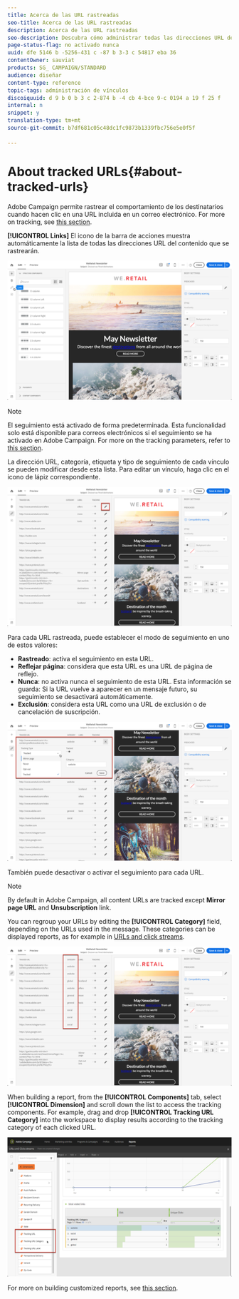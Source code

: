 ```yaml
---
title: Acerca de las URL rastreadas
seo-title: Acerca de las URL rastreadas
description: Acerca de las URL rastreadas
seo-description: Descubra cómo administrar todas las direcciones URL del contenido que se rastrearán.
page-status-flag: no activado nunca
uuid: dfe 5146 b -5256-431 c -87 b 3-3 c 54817 eba 36
contentOwner: sauviat
products: SG_ CAMPAIGN/STANDARD
audience: diseñar
content-type: reference
topic-tags: administración de vínculos
discoiquuid: d 9 b 0 b 3 c 2-874 b -4 cb 4-bce 9-c 0194 a 19 f 25 f
internal: n
snippet: y
translation-type: tm+mt
source-git-commit: b7df681c05c48dc1fc9873b1339fbc756e5e0f5f

---
```



# About tracked URLs{#about-tracked-urls}

Adobe Campaign permite rastrear el comportamiento de los destinatarios cuando hacen clic en una URL incluida en un correo electrónico. For more on tracking, see [this section](../../sending/using/tracking-messages.md#about-tracking).

**[!UICONTROL Links]** El icono de la barra de acciones muestra automáticamente la lista de todas las direcciones URL del contenido que se rastrearán.

![](assets/des_links.png)

>[!NOTE]
>
>El seguimiento está activado de forma predeterminada. Esta funcionalidad solo está disponible para correos electrónicos si el seguimiento se ha activado en Adobe Campaign. For more on the tracking parameters, refer to [this section](../../administration/using/configuring-email-channel.md#tracking-parameters).

La dirección URL, categoría, etiqueta y tipo de seguimiento de cada vínculo se pueden modificar desde esta lista. Para editar un vínculo, haga clic en el icono de lápiz correspondiente.

![](assets/des_links_tracking.png)

Para cada URL rastreada, puede establecer el modo de seguimiento en uno de estos valores:

* **Rastreado**: activa el seguimiento en esta URL.
* **Reflejar página**: considera que esta URL es una URL de página de reflejo.
* **Nunca**: no activa nunca el seguimiento de esta URL. Esta información se guarda: Si la URL vuelve a aparecer en un mensaje futuro, su seguimiento se desactivará automáticamente.
* **Exclusión**: considera esta URL como una URL de exclusión o de cancelación de suscripción.

![](assets/des_link_tracking_type.png)

También puede desactivar o activar el seguimiento para cada URL.

>[!NOTE]
>
>By default in Adobe Campaign, all content URLs are tracked except **Mirror page URL** and **Unsubscription** link.

You can regroup your URLs by editing the **[!UICONTROL Category]** field, depending on the URLs used in the message. These categories can be displayed reports, as for example in [URLs and click streams](../../reporting/using/urls-and-click-streams.md).

![](assets/des_link_tracking_category.png)

When building a report, from the **[!UICONTROL Components]** tab, select **[!UICONTROL Dimension]** and scroll down the list to access the tracking components. For example, drag and drop **[!UICONTROL Tracking URL Category]** into the workspace to display results according to the tracking category of each clicked URL.

![](assets/des_link_tracking_report.png)

For more on building customized reports, see [this section](../../reporting/using/about-dynamic-reports.md).
